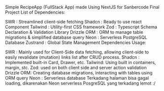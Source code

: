 Simple RecipeApp (FullStack App) made Using NextJS for Sanbercode Final Project
List of Dependencies:

SWR : Streamlined client-side fetching
Shadcn : Ready to use react Component
Tailwind : Utility-first CSS framework
Zod : Typescript Schema Declaration & Validation Library
Drizzle ORM : ORM to manage table migrations & simplified database query
Neon : Serverless PostgreSQL Database
Zustrand : Global State Management
Dependencies Usage:

SWR : Mainly used for Client-Side data fetching, allowing client-side to easily revalidate (mutation) links list after CRUD process.
Shadcn : Implemented built-in Card, Drawer, etc.
Tailwind: Using built in containers, margin, stc.
Zod: used on both client side and server action validation
Drizzle ORM: Creating database migrations, interacting with tables using ORM query
Neon : Serverless database
Terkadang halaman bisa gagal loading, dikarenakan Neon serverless PosgreSQL yang terkadang lemot :/
